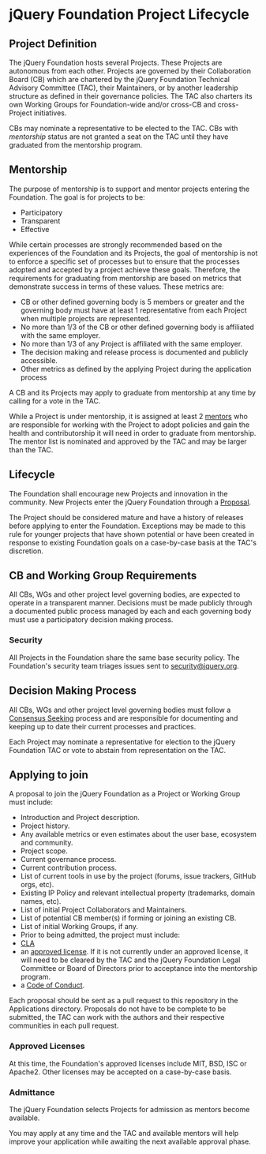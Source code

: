 # jQuery Foundation Project Lifecycle

## Project Definition

The jQuery Foundation hosts several Projects. These Projects are autonomous from
each other. Projects are governed by their Collaboration Board (CB) which are
chartered by the jQuery Foundation Technical Advisory Committee (TAC), their
Maintainers, or by another leadership structure as defined in their governance
policies. The TAC also charters its own Working Groups for Foundation-wide
and/or cross-CB and cross-Project initiatives.

CBs may nominate a representative to be elected to the TAC. CBs with
*mentorship* status are not granted a seat on the TAC until they have graduated
from the mentorship program.

## Mentorship

The purpose of mentorship is to support and mentor projects entering the
Foundation. The goal is for projects to be:

* Participatory
* Transparent
* Effective

While certain processes are strongly recommended based on the experiences of the
Foundation and its Projects, the goal of mentorship is not to enforce a specific
set of processes but to ensure that the processes adopted and accepted by a
project achieve these goals. Therefore, the requirements for graduating from
mentorship are based on metrics that demonstrate success in terms of these
values. These metrics are:

* CB or other defined governing body is 5 members or greater and the governing
body must have at least 1 representative from each Project when multiple
projects are represented.
* No more than 1/3 of the CB or other defined governing body is affiliated with
the same employer.
* No more than 1/3 of any Project is affiliated with the same employer.
* The decision making and release process is documented and publicly accessible.
* Other metrics as defined by the applying Project during the application
process

A CB and its Projects may apply to graduate from mentorship at any time by
calling for a vote in the TAC.

While a Project is under mentorship, it is assigned at least 2 [mentors][] who
are responsible for working with the Project to adopt policies and gain the
health and contributorship it will need in order to graduate from mentorship.
The mentor list is nominated and approved by the TAC and may be larger than the
TAC.

## Lifecycle

The Foundation shall encourage new Projects and innovation in the community. New
Projects enter the jQuery Foundation through a [Proposal][].

The Project should be considered mature and have a history of releases before
applying to enter the Foundation. Exceptions may be made to this rule for
younger projects that have shown potential or have been created in response to
existing Foundation goals on a case-by-case basis at the TAC's discretion.

## CB and Working Group Requirements

All CBs, WGs and other project level governing bodies, are expected to operate
in a transparent manner. Decisions must be made publicly through a documented
public process managed by each and each governing body must use a participatory
decision making process.

### Security

All Projects in the Foundation share the same base security policy. The
Foundation's security team triages issues sent to security@jquery.org.

## Decision Making Process

All CBs, WGs and other project level governing bodies must follow a
[Consensus Seeking][] process and are responsible for documenting and keeping up
to date their current processes and practices.

Each Project may nominate a representative for election to the jQuery Foundation
TAC or vote to abstain from representation on the TAC.

## Applying to join

A proposal to join the jQuery Foundation as a Project or Working Group must
include:

* Introduction and Project description.
* Project history.
* Any available metrics or even estimates about the user base, ecosystem
and community.
* Project scope.
* Current governance process.
* Current contribution process.
* List of current tools in use by the project (forums, issue trackers,
  GitHub orgs, etc).
* Existing IP Policy and relevant intellectual property (trademarks,
  domain names, etc).
* List of initial Project Collaborators and Maintainers.
* List of potential CB member(s) if forming or joining an existing CB.
* List of initial Working Groups, if any.
* Prior to being admitted, the project must include:
 * [CLA][]
 * an [approved license][]. If it is not currently under an approved license, it
 will need to be cleared by the TAC and the jQuery Foundation Legal Committee or
 Board of Directors prior to acceptance into the mentorship program.
 * a [Code of Conduct][].

Each proposal should be sent as a pull request to this repository in the
Applications directory. Proposals do not have to be complete to be submitted,
the TAC can work with the authors and their respective communities in each pull
request.

### Approved Licenses

At this time, the Foundation's approved licenses include MIT, BSD, ISC or
Apache2. Other licenses may be accepted on a case-by-case basis.

### Admittance

The jQuery Foundation selects Projects for admission as mentors become
available.

You may apply at any time and the TAC and available mentors will help improve
your application while awaiting the next available approval phase.

[mentors]:https://github.com/jquery-foundation/CB/blob/master/README.md#mentors
[Proposal]: #applying-to-join
[Consensus Seeking]: https://en.wikipedia.org/wiki/Consensus-seeking_decision-making
[CLA]: https://contribute.jquery.org/CLA/
[approved license]: #approved-licenses
[Code of Conduct]: https://jquery.org/conduct/

